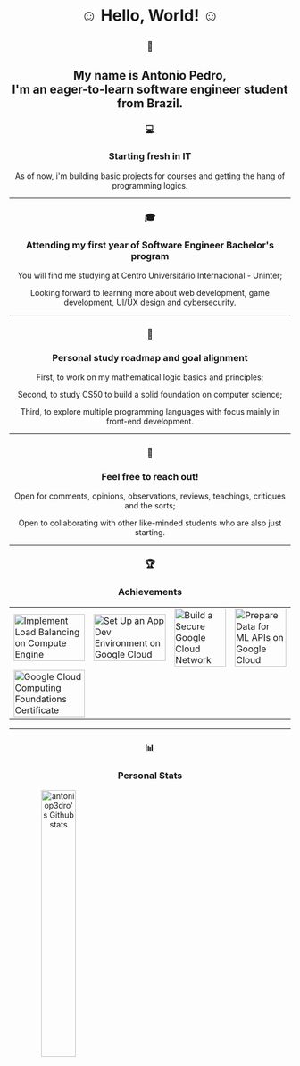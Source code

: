 <h1 align="center">☺️  Hello, World!  ☺️<p></p></h1>
  <h3 align="center">💬</h3><h2 align="center">My name is Antonio Pedro, <br>I'm an eager-to-learn software engineer student from Brazil.<p></p></h2>
  <h3 align="center">💻</h3><h3 align="center">Starting fresh in IT</h3>
    <p align="center">As of now, i'm building basic projects for courses and getting the hang of programming logics.</p>
<hr>
  <h3 align="center">🎓</h3><h3 align="center">Attending my first year of Software Engineer Bachelor's program</h3>
    <p align="center">You will find me studying at Centro Universitário Internacional - Uninter;</p>
    <p align="center">Looking forward to learning more about web development, game development, UI/UX design and cybersecurity.</p>
<hr>
  <h3 align="center">🌱</h3><h3 align="center">Personal study roadmap and goal alignment</h3>
    <p align="center">First, to work on my mathematical logic basics and principles;</p>
    <p align="center">Second, to study CS50 to build a solid foundation on computer science;</p>
    <p align="center">Third, to explore multiple programming languages with focus mainly in front-end development.</p>
<hr>
  <h3 align="center">🫰</h3><h3 align="center">Feel free to reach out!</h3>
    <p align="center">Open for comments, opinions, observations, reviews, teachings, critiques and the sorts;</p>
    <p align="center">Open to collaborating with other like-minded students who are also just starting.</p>
<hr>
  <h3 align="center">🏆</h3><h3 align="center">Achievements</h3>
    <table style="width: 100%;">
    <tr>
      <td><a href="https://www.cloudskillsboost.google/public_profiles/8673b99e-1d01-44d2-b24b-609c6cc28016/badges/8816002" target="_blank"><img src="https://cdn.qwiklabs.com/YH87OPn%2BJ58SW%2FfXcBJqRLKEQaMvCMOrseSFjWOlYK8%3D" alt="Implement Load Balancing on Compute Engine" style="width: 100%; height: auto;"></a></td>
      <td><a href="https://www.cloudskillsboost.google/public_profiles/8673b99e-1d01-44d2-b24b-609c6cc28016/badges/8824150" target="_blank"><img src="https://cdn.qwiklabs.com/t0b88bg6YHVVcyfjgBBGP%2BmVfr2k8zm1qrR9os9JBLc%3D" alt="Set Up an App Dev Environment on Google Cloud" style="width: 100%; height: auto;"></a></td>
      <td><a href="https://www.cloudskillsboost.google/public_profiles/8673b99e-1d01-44d2-b24b-609c6cc28016/badges/8826100" target="_blank"><img src="https://cdn.qwiklabs.com/%2Fb6vXtWRtaGoDla7LMwPf7bX6UgDdY81abF2IU9Ouyc%3D" alt="Build a Secure Google Cloud Network" style="width: 100%; height: auto;"></a></td>
      <td><a href="https://www.cloudskillsboost.google/public_profiles/8673b99e-1d01-44d2-b24b-609c6cc28016/badges/8826934" target="_blank"><img src="https://cdn.qwiklabs.com/sJCjZDimTgyE9u1WSbBbnl5XOOupgoNQNddY2TztNKw%3D" alt="Prepare Data for ML APIs on Google Cloud" style="width: 100%; height: auto;"></a></td>
    </tr>
    <tr>
      <td><a href=https://www.credly.com/badges/4d212e8e-5a96-48c0-a491-12f8a9fc7aa2/public_url" target="_blank"><img src="https://images.credly.com/size/340x340/images/4dda8ae4-99ee-476c-bca3-6f0adbab42fe/image.png" alt="Google Cloud Computing Foundations Certificate" style="width: 100%; height: auto;"></a></td>
    </tr>
    </table>
<hr>
  <h3 align="center">📊</h3><h3 align="center">Personal Stats</h3>
      <a align="center"><img src="https://github-readme-stats-git-master-antonio-pedros-projects-8c44c120.vercel.app/api/top-langs/?username=antoniop3dro&layout=donut-vertical" alt="antoniop3dro's Github stats" style="width: 35%; height: auto;"/></a>
